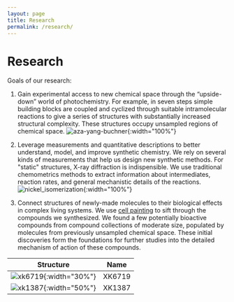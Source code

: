```yaml
---
layout: page
title: Research
permalink: /research/
---
```

# Research

<script>
    ChemDoodle.DEFAULT_STYLES.bondLength_2D = 14.4;
    ChemDoodle.DEFAULT_STYLES.bonds_width_2D = .6;
    ChemDoodle.DEFAULT_STYLES.bonds_saturationWidthAbs_2D = 2.6;
    ChemDoodle.DEFAULT_STYLES.bonds_hashSpacing_2D = 2.5;
    ChemDoodle.DEFAULT_STYLES.atoms_font_size_2D = 10;
    ChemDoodle.DEFAULT_STYLES.atoms_font_families_2D = ['Helvetica', 'Arial', 'sans-serif'];
    ChemDoodle.DEFAULT_STYLES.atoms_displayTerminalCarbonLabels_2D = true;
    ChemDoodle.DEFAULT_STYLES.atoms_useJMOLColors = true;
</script>

Goals of our research:
1. Gain experimental access to new chemical space through the “upside-down” world of photochemistry. For example, in seven steps simple building blocks are coupled and cyclized through suitable intramolecular reactions to give a series of structures with substantially increased structural complexity. These structures occupy unsampled regions of chemical space.
![aza-yang-buchner](/_assets/aza_yang_buchner.png){:width="100%"}


2. Leverage measurements and quantitative descriptions to better understand, model, and improve synthetic chemistry. We rely on several kinds of measurements that help us design new synthetic methods. For "static" structures, X-ray diffraction is indispensible. We use traditional chemometrics methods to extract information about intermediates, reaction rates, and general mechanistic details of the reactions.
![nickel_isomerization](/_assets/isomerization.png){:width="100%"}


3. Connect structures of newly-made molecules to their biological effects in complex living systems. We use [cell painting](https://jump-cellpainting.broadinstitute.org/) to sift through the compounds we synthesized. We found a few potentially bioactive compounds from compound collections of moderate size, populated by molecules from previously unsampled chemical space. These initial discoveries form the foundations for further studies into the detailed mechanism of action of these compounds.

| Structure | Name |
| :---: | :---: |
| ![xk6719](/_assets/xk6719.png){:width="30%"} | XK6719 |
| ![xk1387](/_assets/xk1387.png){:width="50%"} | XK1387 |
